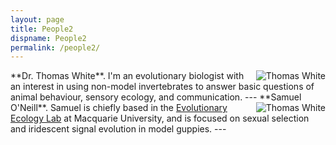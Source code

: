 ```yaml
---
layout: page
title: People2
dispname: People2
permalink: /people2/
---
```


<img src="{{ site.baseurl }}/assets/tom.jpg" alt="Thomas White" title="Thomas White" class="profile" style="float:right;">
**Dr. Thomas White**. 
I'm an evolutionary biologist with an interest in using non-model invertebrates to answer basic questions of animal behaviour, sensory ecology, and communication.  
---

<img src="{{ site.baseurl }}/assets/gup.jpg" alt="Thomas White" title="Thomas White" class="profile" style="float:right;">
**Samuel O'Neill**. 
Samuel is chiefly based in the <a href="http://evolutionaryecologymq.com">Evolutionary Ecology Lab</a> at Macquarie University, and is focused on sexual selection and iridescent signal evolution in model guppies. 
---

